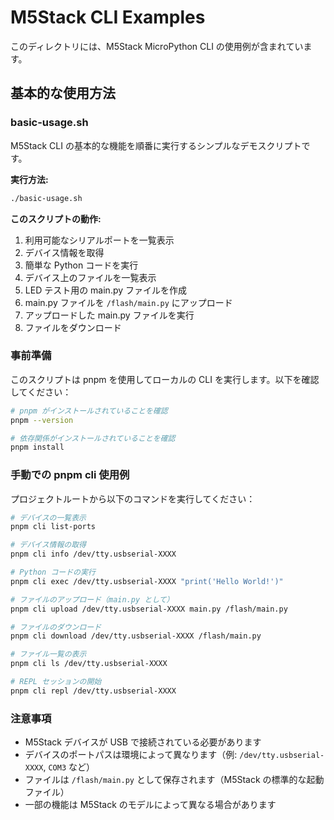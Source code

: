 # M5Stack CLI Examples

このディレクトリには、M5Stack MicroPython CLI の使用例が含まれています。

## 基本的な使用方法

### basic-usage.sh

M5Stack CLI の基本的な機能を順番に実行するシンプルなデモスクリプトです。

**実行方法:**
```bash
./basic-usage.sh
```

**このスクリプトの動作:**
1. 利用可能なシリアルポートを一覧表示
2. デバイス情報を取得
3. 簡単な Python コードを実行
4. デバイス上のファイルを一覧表示
5. LED テスト用の main.py ファイルを作成
6. main.py ファイルを `/flash/main.py` にアップロード
7. アップロードした main.py ファイルを実行
8. ファイルをダウンロード

### 事前準備

このスクリプトは pnpm を使用してローカルの CLI を実行します。以下を確認してください：

```bash
# pnpm がインストールされていることを確認
pnpm --version

# 依存関係がインストールされていることを確認
pnpm install
```

### 手動での pnpm cli 使用例

プロジェクトルートから以下のコマンドを実行してください：

```bash
# デバイスの一覧表示
pnpm cli list-ports

# デバイス情報の取得
pnpm cli info /dev/tty.usbserial-XXXX

# Python コードの実行
pnpm cli exec /dev/tty.usbserial-XXXX "print('Hello World!')"

# ファイルのアップロード（main.py として）
pnpm cli upload /dev/tty.usbserial-XXXX main.py /flash/main.py

# ファイルのダウンロード
pnpm cli download /dev/tty.usbserial-XXXX /flash/main.py

# ファイル一覧の表示
pnpm cli ls /dev/tty.usbserial-XXXX

# REPL セッションの開始
pnpm cli repl /dev/tty.usbserial-XXXX
```

### 注意事項

- M5Stack デバイスが USB で接続されている必要があります
- デバイスのポートパスは環境によって異なります（例: `/dev/tty.usbserial-XXXX`, `COM3` など）
- ファイルは `/flash/main.py` として保存されます（M5Stack の標準的な起動ファイル）
- 一部の機能は M5Stack のモデルによって異なる場合があります